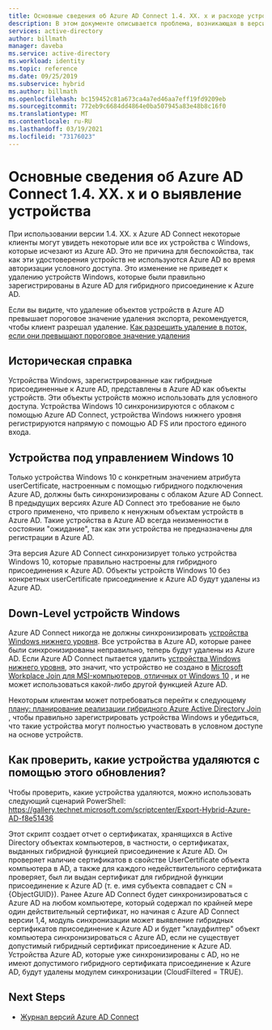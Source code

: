 ```yaml
---
title: Основные сведения об Azure AD Connect 1.4. XX. x и расходе устройства | Документация Майкрософт
description: В этом документе описывается проблема, возникающая в версии 1.4. XX. x Azure AD Connect
services: active-directory
author: billmath
manager: daveba
ms.service: active-directory
ms.workload: identity
ms.topic: reference
ms.date: 09/25/2019
ms.subservice: hybrid
ms.author: billmath
ms.openlocfilehash: bc159452c81a673ca4a7ed46aa7eff19fd9209eb
ms.sourcegitcommit: 772eb9c6684dd4864e0ba507945a83e48b8c16f0
ms.translationtype: MT
ms.contentlocale: ru-RU
ms.lasthandoff: 03/19/2021
ms.locfileid: "73176023"
---
```

# <a name="understanding-azure-ad-connect-14xxx-and-device-disappearance"></a>Основные сведения об Azure AD Connect 1.4. XX. x и о выявление устройства
При использовании версии 1.4. XX. x Azure AD Connect некоторые клиенты могут увидеть некоторые или все их устройства с Windows, которые исчезают из Azure AD. Это не причина для беспокойства, так как эти удостоверения устройств не используются Azure AD во время авторизации условного доступа. Это изменение не приведет к удалению устройств Windows, которые были правильно зарегистрированы в Azure AD для гибридного присоединение к Azure AD.

Если вы видите, что удаление объектов устройств в Azure AD превышает пороговое значение удаления экспорта, рекомендуется, чтобы клиент разрешал удаление. [Как разрешить удаление в поток, если они превышают пороговое значение удаления](how-to-connect-sync-feature-prevent-accidental-deletes.md)

## <a name="background"></a>Историческая справка
Устройства Windows, зарегистрированные как гибридные присоединенные к Azure AD, представлены в Azure AD как объекты устройств. Эти объекты устройств можно использовать для условного доступа. Устройства Windows 10 синхронизируются с облаком с помощью Azure AD Connect, устройства Windows нижнего уровня регистрируются напрямую с помощью AD FS или простого единого входа.

## <a name="windows-10-devices"></a>Устройства под управлением Windows 10
Только устройства Windows 10 с конкретным значением атрибута userCertificate, настроенным с помощью гибридного подключения Azure AD, должны быть синхронизированы с облаком Azure AD Connect. В предыдущих версиях Azure AD Connect это требование не было строго применено, что привело к ненужным объектам устройств в Azure AD. Такие устройства в Azure AD всегда неизменности в состоянии "ожидание", так как эти устройства не предназначены для регистрации в Azure AD. 

Эта версия Azure AD Connect синхронизирует только устройства Windows 10, которые правильно настроены для гибридного присоединения к Azure AD. Объекты устройств Windows 10 без конкретных userCertificate присоединение к Azure AD будут удалены из Azure AD.

## <a name="down-level-windows-devices"></a>Down-Level устройств Windows
Azure AD Connect никогда не должны синхронизировать [устройства Windows нижнего уровня](../devices/hybrid-azuread-join-plan.md#windows-down-level-devices). Все устройства в Azure AD, которые ранее были синхронизированы неправильно, теперь будут удалены из Azure AD. Если Azure AD Connect пытается удалить [устройства Windows нижнего уровня](../devices/hybrid-azuread-join-plan.md#windows-down-level-devices), это значит, что устройство не создано в [Microsoft Workplace Join для MSI-компьютеров, отличных от Windows 10](https://www.microsoft.com/download/details.aspx?id=53554) , и не может использоваться какой-либо другой функцией Azure AD.

Некоторым клиентам может потребоваться перейти к следующему [плану: планирование реализации гибридного Azure Active Directory Join](../devices/hybrid-azuread-join-plan.md) , чтобы правильно зарегистрировать устройства Windows и убедиться, что такие устройства могут полностью участвовать в условном доступе на основе устройств. 

## <a name="how-can-i-verify-which-devices-are-deleted-with-this-update"></a>Как проверить, какие устройства удаляются с помощью этого обновления?

Чтобы проверить, какие устройства удаляются, можно использовать следующий сценарий PowerShell: https://gallery.technet.microsoft.com/scriptcenter/Export-Hybrid-Azure-AD-f8e51436

Этот скрипт создает отчет о сертификатах, хранящихся в Active Directory объектах компьютеров, в частности, о сертификатах, выданных гибридной функцией присоединение к Azure AD.
Он проверяет наличие сертификатов в свойстве UserCertificate объекта компьютера в AD, а также для каждого недействительного сертификата проверяет, был ли выдан сертификат для гибридной функции присоединение к Azure AD (т. е. имя субъекта совпадает с CN = {ObjectGUID}).
Ранее Azure AD Connect будет синхронизироваться с Azure AD на любом компьютере, который содержал по крайней мере один действительный сертификат, но начиная с Azure AD Connect версии 1,4, модуль синхронизации может выявление гибридных сертификатов присоединение к Azure AD и будет "клаудфилтер" объект компьютера синхронизироваться с Azure AD, если не существует допустимый гибридный сертификат присоединение к Azure AD.
Устройства Azure AD, которые уже синхронизированы с AD, но не имеют допустимого гибридного сертификата присоединение к Azure AD, будут удалены модулем синхронизации (CloudFiltered = TRUE).

## <a name="next-steps"></a>Next Steps
- [Журнал версий Azure AD Connect](reference-connect-version-history.md)
